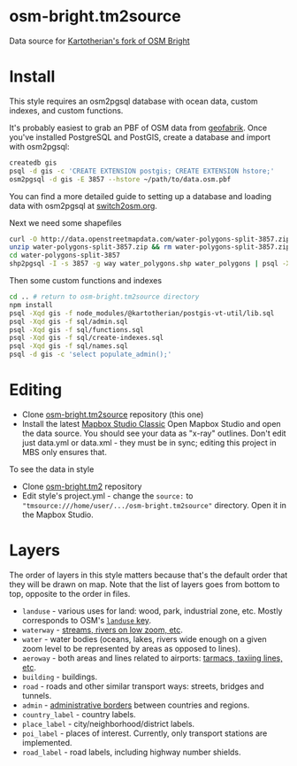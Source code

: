# osm-bright.tm2source
Data source for [Kartotherian's fork  of OSM Bright](https://github.com/kartotherian/osm-bright.tm2)

# Install
This style requires an osm2pgsql database with ocean data, custom indexes, and custom functions.

It's probably easiest to grab an PBF of OSM data from [geofabrik](http://download.geofabrik.de/). Once you've installed PostgreSQL and PostGIS, create a database and import with osm2pgsql:

```sh
createdb gis
psql -d gis -c 'CREATE EXTENSION postgis; CREATE EXTENSION hstore;'
osm2pgsql -d gis -E 3857 --hstore ~/path/to/data.osm.pbf
```

You can find a more detailed guide to setting up a database and loading data with osm2pgsql at [switch2osm.org](http://switch2osm.org/loading-osm-data/).

Next we need some shapefiles

```sh
curl -O http://data.openstreetmapdata.com/water-polygons-split-3857.zip
unzip water-polygons-split-3857.zip && rm water-polygons-split-3857.zip
cd water-polygons-split-3857
shp2pgsql -I -s 3857 -g way water_polygons.shp water_polygons | psql -Xqd gis
```

Then some custom functions and indexes

```sh
cd .. # return to osm-bright.tm2source directory
npm install
psql -Xqd gis -f node_modules/@kartotherian/postgis-vt-util/lib.sql
psql -Xqd gis -f sql/admin.sql
psql -Xqd gis -f sql/functions.sql
psql -Xqd gis -f sql/create-indexes.sql
psql -Xqd gis -f sql/names.sql
psql -d gis -c 'select populate_admin();'
```

# Editing
* Clone [osm-bright.tm2source](https://github.com/kartotherian/osm-bright.tm2source) repository (this one)
* Install the latest [Mapbox Studio Classic](https://www.mapbox.com/mapbox-studio-classic/)
Open Mapbox Studio and open the data source. You should see your data as "x-ray" outlines. Don't edit just data.yml or data.xml - they must be in sync; editing this project in MBS only ensures that.

To see the data in style
* Clone [osm-bright.tm2](https://github.com/kartotherian/osm-bright.tm2) repository
* Edit style's project.yml - change the `source:` to `"tmsource:///home/user/.../osm-bright.tm2source"` directory.
Open it in the Mapbox Studio.

# Layers
The order of layers in this style matters because that's the default order that they will be drawn on map. Note that the list of layers goes from bottom to top, opposite to the order in files.
* `landuse` - various uses for land: wood, park, industrial zone, etc. Mostly corresponds to OSM's [`landuse` key](http://wiki.openstreetmap.org/wiki/Key:landuse).
* `waterway` - [streams, rivers on low zoom, etc](http://wiki.openstreetmap.org/wiki/Key:waterway).
* `water` - water bodies (oceans, lakes, rivers wide enough on a given zoom level to be represented by areas as opposed to lines).
* `aeroway` - both areas and lines related to airports: [tarmacs, taxiing lines, etc](http://wiki.openstreetmap.org/wiki/Key:aeroway).
* `building` - buildings.
* `road` - roads and other similar transport ways: streets, bridges and tunnels.
* `admin` - [administrative borders](http://wiki.openstreetmap.org/wiki/Tag:boundary%3Dadministrative) between countries and regions.
* `country_label` - country labels.
* `place_label` - city/neighborhood/district labels.
* `poi_label` - places of interest. Currently, only transport stations are implemented.
* `road_label` - road labels, including highway number shields.
